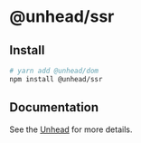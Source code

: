 # @unhead/ssr

## Install

```bash
# yarn add @unhead/dom
npm install @unhead/ssr
```

## Documentation

See the [Unhead](https://unhead.harlanzw.com/) for more details.
